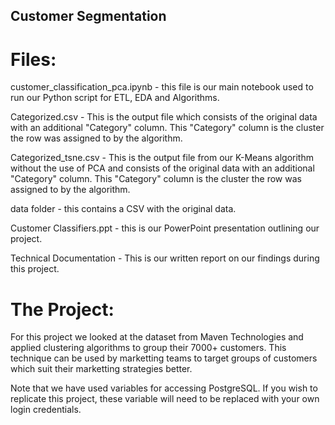 ## Customer Segmentation

# Files:

customer_classification_pca.ipynb - this file is our main notebook used to run our Python script for ETL, EDA and Algorithms.

Categorized.csv - This is the output file which consists of the original data with an additional "Category" column. This "Category" column is the cluster the row was assigned to by the algorithm.

Categorized_tsne.csv - This is the output file from our K-Means algorithm without the use of PCA and consists of the original data with an additional "Category" column. This "Category" column is the cluster the row was assigned to by the algorithm.

data folder - this contains a CSV with the original data.

Customer Classifiers.ppt - this is our PowerPoint presentation outlining our project. 

Technical Documentation - This is our written report on our findings during this project.


# The Project:

For this project we looked at the dataset from Maven Technologies and applied clustering algorithms to group their 7000+ customers. This technique can be used by marketting teams to target groups of customers which suit their marketting strategies better.



Note that we have used variables for accessing PostgreSQL. If you wish to replicate this project, these variable will need to be replaced with your own login credentials.